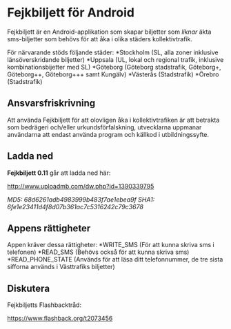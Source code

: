 Fejkbiljett för Android
=======================

Fejkbiljett är en Android-applikation som skapar biljetter som *liknar* äkta sms-biljetter som behövs för att åka i olika städers kollektivtrafik.

För närvarande stöds följande städer:
*Stockholm (SL, alla zoner inklusive länsöverskridande biljetter)
*Uppsala (UL, lokal och regional trafik, inklusive kombinationsbijetter med SL)
*Göteborg (Göteborg stadstrafik, Göteborg+, Göteborg++, Göteborg+++ samt Kungälv)
*Västerås (Stadstrafik)
*Örebro (Stadstrafik)


Ansvarsfriskrivning
-------------------

Att använda Fejkbiljett för att olovligen åka i kollektivtrafiken är att betrakta som bedrägeri och/eller urkundsförfalskning, utvecklarna uppmanar användarna att endast använda program och källkod i utbildningssyfte.


Ladda ned
---------

**Fejkbiljett 0.11** går att ladda ned här:

http://www.uploadmb.com/dw.php?id=1390339795

*MD5: 68d6261adb4983999b483f7ae1ebea9f*
*SHA1: 6fe1e23411d4f8d07b361ac7c5316242c79c3678*


Appens rättigheter
------------------

Appen kräver dessa rättigheter:
*WRITE_SMS (För att kunna skriva sms i telefonen)
*READ_SMS (Behövs också för att kunna skriva sms)
*READ_PHONE_STATE (Används för att läsa ditt telefonnummer, de tre sista sifforna används i Västtrafiks biljetter)


Diskutera
---------

Fejkbiljetts Flashbacktråd:

https://www.flashback.org/t2073456
